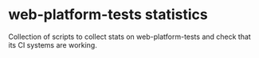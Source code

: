 # web-platform-tests statistics

Collection of scripts to collect stats on web-platform-tests and check that its CI systems are working.
